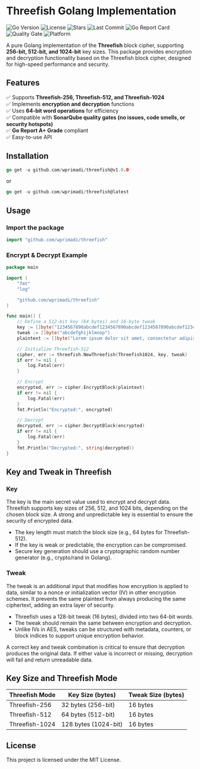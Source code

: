 # Threefish Golang Implementation

![Go Version](https://img.shields.io/github/go-mod/go-version/wprimadi/threefish) 
![License](https://img.shields.io/github/license/wprimadi/threefish) 
![Stars](https://img.shields.io/github/stars/wprimadi/threefish?style=social) 
![Last Commit](https://img.shields.io/github/last-commit/wprimadi/threefish) 
![Go Report Card](https://goreportcard.com/badge/github.com/wprimadi/threefish) 
![Quality Gate](https://sonarcloud.io/api/project_badges/measure?project=wprimadi_threefish&metric=alert_status) 
![Platform](https://img.shields.io/badge/platform-linux%20%7C%20macOS%20%7C%20windows-blue) 

A pure Golang implementation of the **Threefish** block cipher, supporting **256-bit, 512-bit, and 1024-bit** key sizes. This package provides encryption and decryption functionality based on the Threefish block cipher, designed for high-speed performance and security.

## Features
✅ Supports **Threefish-256, Threefish-512, and Threefish-1024**  
✅ Implements **encryption and decryption** functions  
✅ Uses **64-bit word operations** for efficiency  
✅ Compatible with **SonarQube quality gates (no issues, code smells, or security hotspots)**  
✅ **Go Report A+ Grade** compliant  
✅ Easy-to-use API  

## Installation
```go
go get -u github.com/wprimadi/threefish@v1.0.0
```
or 
```go
go get -u github.com/wprimadi/threefish@latest
```

## Usage
### Import the package
```go
import "github.com/wprimadi/threefish"
```

### Encrypt & Decrypt Example
```go
package main

import (
	"fmt"
	"log"

	"github.com/wprimadi/threefish"
)

func main() {
	// Define a 512-bit key (64 bytes) and 16-byte tweak
	key := []byte("1234567890abcdef1234567890abcdef1234567890abcdef1234567890abcdef")
	tweak := []byte("abcdefghijklmnop")
	plaintext := []byte("Lorem ipsum dolor sit amet, consectetur adipiscing elit. 1234567")

	// Initialize Threefish-512
	cipher, err := threefish.NewThreefish(Threefish1024, key, tweak)
	if err != nil {
		log.Fatal(err)
	}

	// Encrypt
	encrypted, err := cipher.EncryptBlock(plaintext)
	if err != nil {
		log.Fatal(err)
	}
	fmt.Println("Encrypted:", encrypted)

	// Decrypt
	decrypted, err := cipher.DecryptBlock(encrypted)
	if err != nil {
		log.Fatal(err)
	}
	fmt.Println("Decrypted:", string(decrypted))
}
```

## Key and Tweak in Threefish
### Key
The key is the main secret value used to encrypt and decrypt data. Threefish supports key sizes of 256, 512, and 1024 bits, depending on the chosen block size. A strong and unpredictable key is essential to ensure the security of encrypted data.
- The key length must match the block size (e.g., 64 bytes for Threefish-512).
- If the key is weak or predictable, the encryption can be compromised.
- Secure key generation should use a cryptographic random number generator (e.g., crypto/rand in Golang).

### Tweak
The tweak is an additional input that modifies how encryption is applied to data, similar to a nonce or initialization vector (IV) in other encryption schemes. It prevents the same plaintext from always producing the same ciphertext, adding an extra layer of security.
- Threefish uses a 128-bit tweak (16 bytes), divided into two 64-bit words.
- The tweak should remain the same between encryption and decryption.
- Unlike IVs in AES, tweaks can be structured with metadata, counters, or block indices to support unique encryption behavior.

A correct key and tweak combination is critical to ensure that decryption produces the original data. If either value is incorrect or missing, decryption will fail and return unreadable data.

## Key Size and Threefish Mode
| Threefish Mode | Key Size (bytes)     | Tweak Size (bytes) |
|----------------|----------------------|--------------------|
| Threefish-256  | 32 bytes (256-bit)   | 16 bytes           |
| Threefish-512  | 64 bytes (512-bit)   | 16 bytes           |
| Threefish-1024 | 128 bytes (1024-bit) | 16 bytes           |

## License
This project is licensed under the MIT License.





